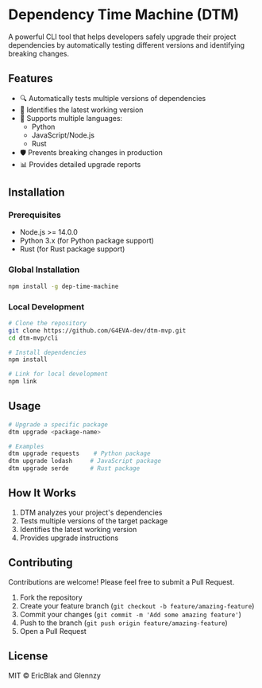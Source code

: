 # Dependency Time Machine (DTM)

A powerful CLI tool that helps developers safely upgrade their project dependencies by automatically testing different versions and identifying breaking changes.

## Features

- 🔍 Automatically tests multiple versions of dependencies
- 🎯 Identifies the latest working version
- 🔄 Supports multiple languages:
  - Python
  - JavaScript/Node.js
  - Rust
- 🛡️ Prevents breaking changes in production
- 📊 Provides detailed upgrade reports

## Installation

### Prerequisites

- Node.js >= 14.0.0
- Python 3.x (for Python package support)
- Rust (for Rust package support)

### Global Installation

```bash
npm install -g dep-time-machine
```

### Local Development

```bash
# Clone the repository
git clone https://github.com/G4EVA-dev/dtm-mvp.git
cd dtm-mvp/cli

# Install dependencies
npm install

# Link for local development
npm link
```

## Usage

```bash
# Upgrade a specific package
dtm upgrade <package-name>

# Examples
dtm upgrade requests    # Python package
dtm upgrade lodash     # JavaScript package
dtm upgrade serde      # Rust package
```

## How It Works

1. DTM analyzes your project's dependencies
2. Tests multiple versions of the target package
3. Identifies the latest working version
4. Provides upgrade instructions

## Contributing

Contributions are welcome! Please feel free to submit a Pull Request.

1. Fork the repository
2. Create your feature branch (`git checkout -b feature/amazing-feature`)
3. Commit your changes (`git commit -m 'Add some amazing feature'`)
4. Push to the branch (`git push origin feature/amazing-feature`)
5. Open a Pull Request

## License

MIT © EricBlak and Glennzy 